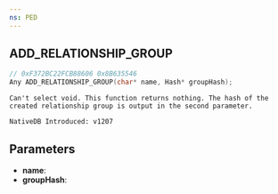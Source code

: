 ```yaml
---
ns: PED
---
```

## ADD_RELATIONSHIP_GROUP

```c
// 0xF372BC22FCB88606 0x8B635546
Any ADD_RELATIONSHIP_GROUP(char* name, Hash* groupHash);
```

```
Can't select void. This function returns nothing. The hash of the created relationship group is output in the second parameter.

NativeDB Introduced: v1207
```

## Parameters
* **name**:
* **groupHash**:
